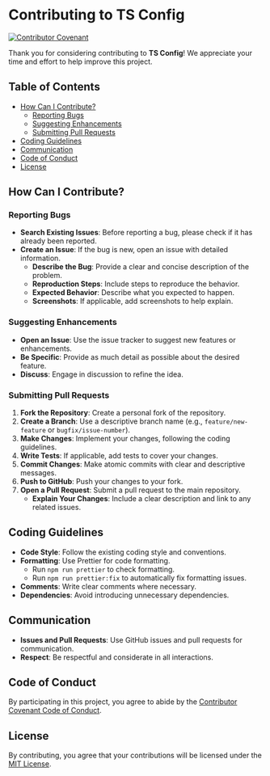 # Contributing to TS Config

[![Contributor Covenant](https://img.shields.io/badge/Contributor%20Covenant-2.1-4baaaa.svg)](CODE_OF_CONDUCT.md)

Thank you for considering contributing to **TS Config**! We appreciate your time and effort to help improve this project.

## Table of Contents

- [How Can I Contribute?](#how-can-i-contribute)
  - [Reporting Bugs](#reporting-bugs)
  - [Suggesting Enhancements](#suggesting-enhancements)
  - [Submitting Pull Requests](#submitting-pull-requests)
- [Coding Guidelines](#coding-guidelines)
- [Communication](#communication)
- [Code of Conduct](#code-of-conduct)
- [License](#license)

## How Can I Contribute?

### Reporting Bugs

- **Search Existing Issues**: Before reporting a bug, please check if it has already been reported.
- **Create an Issue**: If the bug is new, open an issue with detailed information.
  - **Describe the Bug**: Provide a clear and concise description of the problem.
  - **Reproduction Steps**: Include steps to reproduce the behavior.
  - **Expected Behavior**: Describe what you expected to happen.
  - **Screenshots**: If applicable, add screenshots to help explain.

### Suggesting Enhancements

- **Open an Issue**: Use the issue tracker to suggest new features or enhancements.
- **Be Specific**: Provide as much detail as possible about the desired feature.
- **Discuss**: Engage in discussion to refine the idea.

### Submitting Pull Requests

1. **Fork the Repository**: Create a personal fork of the repository.
2. **Create a Branch**: Use a descriptive branch name (e.g., `feature/new-feature` or `bugfix/issue-number`).
3. **Make Changes**: Implement your changes, following the coding guidelines.
4. **Write Tests**: If applicable, add tests to cover your changes.
5. **Commit Changes**: Make atomic commits with clear and descriptive messages.
6. **Push to GitHub**: Push your changes to your fork.
7. **Open a Pull Request**: Submit a pull request to the main repository.
   - **Explain Your Changes**: Include a clear description and link to any related issues.

## Coding Guidelines

- **Code Style**: Follow the existing coding style and conventions.
- **Formatting**: Use Prettier for code formatting.
  - Run `npm run prettier` to check formatting.
  - Run `npm run prettier:fix` to automatically fix formatting issues.
- **Comments**: Write clear comments where necessary.
- **Dependencies**: Avoid introducing unnecessary dependencies.

## Communication

- **Issues and Pull Requests**: Use GitHub issues and pull requests for communication.
- **Respect**: Be respectful and considerate in all interactions.

## Code of Conduct

By participating in this project, you agree to abide by the [Contributor Covenant Code of Conduct](CODE_OF_CONDUCT.md).

## License

By contributing, you agree that your contributions will be licensed under the [MIT License](LICENSE).